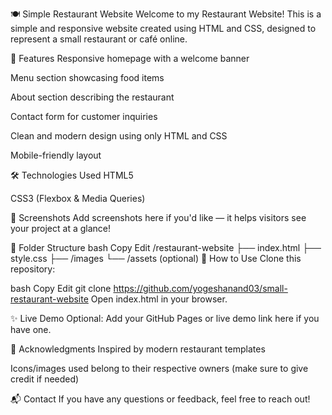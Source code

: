 🍽️ Simple Restaurant Website
Welcome to my Restaurant Website! This is a simple and responsive website created using HTML and CSS, designed to represent a small restaurant or café online.

🚀 Features
Responsive homepage with a welcome banner

Menu section showcasing food items

About section describing the restaurant

Contact form for customer inquiries

Clean and modern design using only HTML and CSS

Mobile-friendly layout

🛠️ Technologies Used
HTML5

CSS3 (Flexbox & Media Queries)

📸 Screenshots
Add screenshots here if you'd like — it helps visitors see your project at a glance!

📁 Folder Structure
bash
Copy
Edit
/restaurant-website
├── index.html
├── style.css
├── /images
└── /assets (optional)
📌 How to Use
Clone this repository:

bash
Copy
Edit
git clone https://github.com/yogeshanand03/small-restaurant-website
Open index.html in your browser.

✨ Live Demo
Optional: Add your GitHub Pages or live demo link here if you have one.

🙌 Acknowledgments
Inspired by modern restaurant templates

Icons/images used belong to their respective owners (make sure to give credit if needed)

📬 Contact
If you have any questions or feedback, feel free to reach out!






